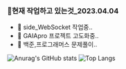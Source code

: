 ### 💬현재 작업하고 있는것_2023.04.04

- 🔭 side_WebSocket 작업중..
- 🔭 GAIApro 프로젝트 고도화중..
- 🔭 백준,프로그래머스 문제풀이..

![Anurag's GitHub stats](https://github-readme-stats.vercel.app/api?username=suminpark123&show_icons=true&theme=radical)
![ Top Langs ](https://github-readme-stats.vercel.app/api/top-langs/?username=suminpark123&layout=compact&theme=gotham)
<!--
**suminpark123/suminpark123** is a ✨ _special_ ✨ repository because its `README.md` (this file) appears on your GitHub profile.

Here are some ideas to get you started:

- 🔭 I’m currently working on ...
- 🌱 I’m currently learning ...
- 👯 I’m looking to collaborate on ...
- 🤔 I’m looking for help with ...
- 💬 Ask me about ...
- 📫 How to reach me: ...
- 😄 Pronouns: ...
- ⚡ Fun fact: ...
👋
-->
